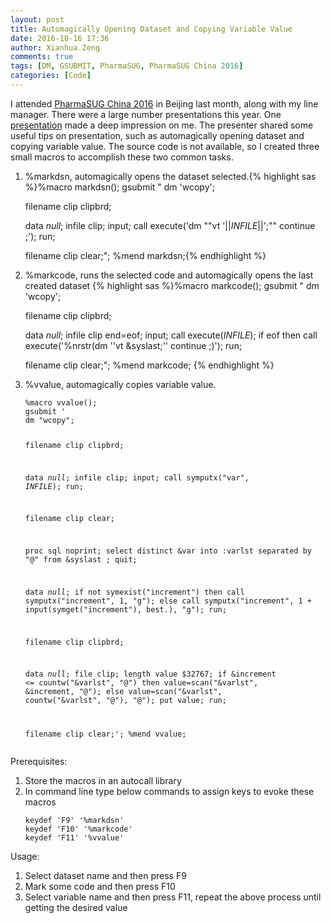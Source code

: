 ```yaml
---
layout: post
title: Automagically Opening Dataset and Copying Variable Value
date: 2016-10-16 17:36
author: Xianhua.Zeng
comments: true
tags: [DM, GSUBMIT, PharmaSUG, PharmaSUG China 2016]
categories: [Code]
---
```

<p>I attended <span style="text-decoration: none;"><a href="http://www.pharmasug.org/china/index.html" target="_blank">PharmaSUG China 2016</a></span> in Beijing last month, along with my line manager. There were a large number presentations this year. One <span style="text-decoration: none;"><a href="http://www.pharmasug.org/proceedings/china2016/PG/PharmaSUG-China-2016-PG07.pdf" target="_blank">presentation</a></span> made a deep impression on me. The presenter shared some useful tips on presentation, such as automagically opening dataset and copying variable value. The source code is not available, so I created three small macros to accomplish these two common tasks.</p><ol><li>%markdsn, automagically opens the dataset selected.{% highlight sas %}%macro markdsn();
gsubmit "
dm 'wcopy';

filename clip clipbrd;

data _null_;
    infile clip;
    input;
    call execute('dm ""vt '||_INFILE_||';"" continue ;');
run;

filename clip clear;";
%mend markdsn;{% endhighlight %}</li>
  <li>%markcode, runs the selected code and automagically opens the last created dataset
{% highlight sas %}%macro markcode();
gsubmit "
dm 'wcopy';

filename clip clipbrd;

data _null_;
    infile clip end=eof;
    input;
    call execute(_INFILE_);
    if eof then call execute('%nrstr(dm ''vt &syslast;'' continue ;)');
run;

filename clip clear;";
%mend markcode;
{% endhighlight %}
</li>
<li>%vvalue, automagically copies variable value.<pre><code>%macro vvalue();
gsubmit '
dm "wcopy";

filename clip clipbrd;

data _null_;
    infile clip;
    input;
    call symputx("var", _INFILE_);
run;

filename clip clear;

proc sql noprint;
    select distinct &amp;var into :varlst separated by "@"
    from &amp;syslast
    ;
quit;

data _null_;
    if not symexist("increment") then call symputx("increment", 1, "g");
    else call symputx("increment", 1 + input(symget("increment"), best.), "g"); 
run;

filename clip clipbrd;

data _null_;
    file clip;
    length value $32767;
    if &amp;increment &lt;= countw("&amp;varlst", "@") then value=scan("&amp;varlst", &amp;increment, "@");
    else value=scan("&amp;varlst", countw("&amp;varlst", "@"), "@");
    put value;
run;

filename clip clear;';
%mend vvalue;</code></pre>
</li>
</ol>
<p>Prerequisites:</p>
<ol>
  <li>Store the macros in an autocall library</li>
  <li>In command line type below commands to assign keys to evoke these macros
    <pre><code>keydef 'F9' '%markdsn'
keydef 'F10' '%markcode' 
keydef 'F11' '%vvalue'</code></pre>
</li>
</ol>
<p>Usage:</p>
<ol>
  <li>Select dataset name and then press F9</li>
  <li>Mark some code and then press F10</li> 
  <li>Select variable name and then press F11, repeat the above process until getting the desired value</li></ol>